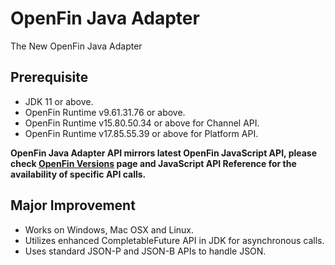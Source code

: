 # OpenFin Java Adapter
The New OpenFin Java Adapter

## Prerequisite

* JDK 11 or above.
* OpenFin Runtime v9.61.31.76 or above.
* OpenFin Runtime v15.80.50.34 or above for Channel API.
* OpenFin Runtime v17.85.55.39 or above for Platform API.

**OpenFin Java Adapter API mirrors latest OpenFin JavaScript API, please check [OpenFin Versions](https://developer.openfin.co/versions/?product=Runtime) page and JavaScript API Reference for the availability of specific API calls.**

## Major Improvement

* Works on Windows, Mac OSX and Linux.
* Utilizes enhanced CompletableFuture API in JDK for asynchronous calls.
* Uses standard JSON-P and JSON-B APIs to handle JSON. 
